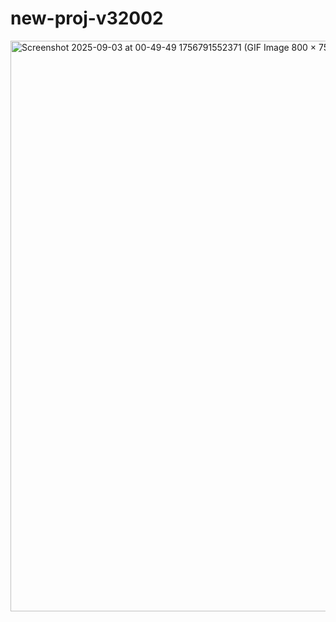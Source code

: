 # new-proj-v32002
<img width="971" height="913" alt="Screenshot 2025-09-03 at 00-49-49 1756791552371 (GIF Image 800 × 752 pixels) — Scaled (97%)" src="https://github.com/user-attachments/assets/e8357e6c-e2f9-4cc6-be47-0b8296f39fc3" />
